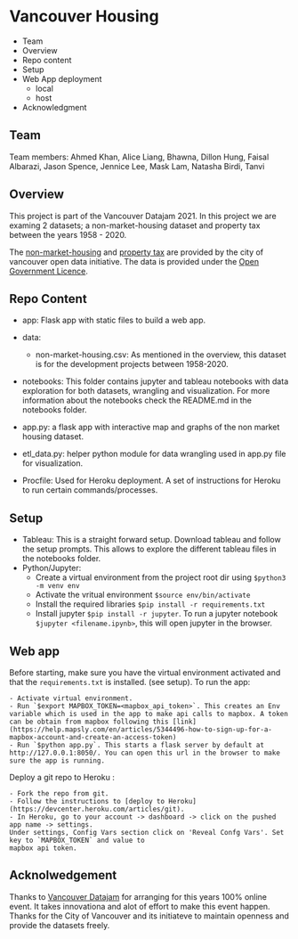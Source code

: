 # Vancouver Housing
- Team
- Overview
- Repo content
- Setup
- Web App deployment
	- local 
	- host
- Acknowledgment

## Team

Team members:
Ahmed Khan, Alice Liang, Bhawna, Dillon Hung, Faisal Albarazi, Jason Spence, Jennice Lee, Mask Lam, Natasha Birdi, Tanvi

## Overview
This project is part of the Vancouver Datajam 2021. In this project we are examing 2 datasets; a non-market-housing
dataset and property tax between the years 1958 - 2020.

The [non-market-housing](https://opendata.vancouver.ca/explore/dataset/non-market-housing/information/) and [property tax](https://opendata.vancouver.ca/explore/dataset/property-tax-report/information/) are provided by the city of vancouver open data initiative. The data is provided under the [Open Government Licence](https://opendata.vancouver.ca/pages/licence/).

## Repo Content

- app: Flask app with static files to build a web app.
- data:
	- non-market-housing.csv: As mentioned in the overview, this dataset is for the development projects
		between 1958-2020.

- notebooks: This folder contains jupyter and tableau notebooks with data exploration for both datasets, wrangling and visualization. For more information about the notebooks check the README.md in the notebooks folder.
- app.py: a flask app with interactive map and graphs of the non market housing dataset.
- etl_data.py: helper python module for data wrangling used in app.py file for visualization.
- Procfile: Used for Heroku deployment. A set of instructions for Heroku to run certain commands/processes.

## Setup
- Tableau:
This is a straight forward setup. Download tableau and follow the setup prompts. This allows to explore the different
tableau files in the notebooks folder.
- Python/Jupyter:
	- Create a virtual environment from the project root dir using `$python3 -m venv env`
	- Activate the vritual environment `$source env/bin/activate`
	- Install the required libraries  `$pip install -r requirements.txt`
	- Install jupyter `$pip install -r jupyter`. To run a jupyter notebook `$jupyter <filename.ipynb>`, this will open
		jupyter in the browser.



## Web app
Before starting, make sure you have the virtual environment activated and that the `requirements.txt` is installed. (see setup).
To run the app:

	- Activate virtual environment.
	- Run `$export MAPBOX_TOKEN=<mapbox_api_token>`. This creates an Env variable which is used in the app to make api calls to mapbox. A token can be obtain from mapbox following this [link](https://help.mapsly.com/en/articles/5344496-how-to-sign-up-for-a-mapbox-account-and-create-an-access-token)
	- Run `$python app.py`. This starts a flask server by default at http://127.0.0.1:8050/. You can open this url in the browser to make sure the app is running.

Deploy a git repo to Heroku :

	- Fork the repo from git.
	- Follow the instructions to [deploy to Heroku](https://devcenter.heroku.com/articles/git).
	- In Heroku, go to your account -> dashboard -> click on the pushed app name -> settings.
	Under settings, Config Vars section click on 'Reveal Confg Vars'. Set key to `MAPBOX_TOKEN` and value to
	mapbox api token.

## Acknolwedgement
Thanks to [Vancouver Datajam](https://www.vancouverdatajam.ca) for arranging for this years 100% online event. It takes innovationa and alot of effort to make this event happen.
Thanks for the City of Vancouver and its initiateve to maintain openness and provide the datasets freely.
